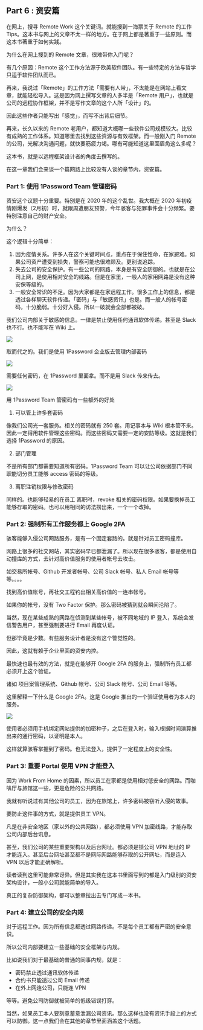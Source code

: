 ## Part 6 : 资安篇

在网上，搜寻 Remote Work 这个关键词。就能搜到一海票关于 Remote 的工作 Tips。这本书与网上的文章不太一样的地方。在于网上都是著重于一些原则。而这本书著重于如何实践。

为什么在网上搜到的 Remote 文章，很难带你入门呢？

有几个原因：Remote 这个工作方法源于欧美软件团队。有一些特定的方法与哲学只适于软件团队而已。

再来，我说过「Remote」的工作方法「需要有人带」，不太能是在网站上看文章，就能轻松导入。这是因为网上撰写文章的人多半是「Remote 用户」，也就是公司的远程协作框架，并不是写作文章的这个人所「设计」的。

因此这些作者只能写出「感觉」，而写不出背后细节。

再来，长久以来的 Remote 老用户，都知道大概哪一些软件公司规模较大。比较有成熟的工作体系。知道哪里去找到这些资源与有效框架。而一般刚入门 Remote 的公司，光解决沟通问题，就快要筋疲力竭。哪有可能知道这里面眉角这么多呢？

这本书，就是以远程框架设计者的角度去撰写的。

在这一章我们会来谈一个篇网路上比较没有人谈的章节内，资安篇。

### Part 1: 使用 1Password Team 管理密码

资安这个议题十分重要。特别是在 2020 年的这个乱世。我大概在 2020 年初疫情刚爆发（2月初）时，就跟周遭朋友预警，今年骇客与犯罪事件会十分频繁。要特别注意自己的财产安全。

为什么？

这个逻辑十分简单：

1. 因为疫情关系。许多人在这个关键时间点，重点在于保住性命，在家避难。如果公司资产遭受到损失，警察可能也很难顾及。更别说追踪。
2. 失去公司的安全保护。有一些公司的网路，本身是有安全防御的。也就是在公司上网，是使用相对安全的线路。但是在家里，一般人的家用网路是没有这种安保等级的。
3. 一般安全常识的不足。因为大家都是在家远程工作。很多工作上的信息，都是透过各样聊天软件传递。「密码」与「敏感资讯」也是。而一般人的帐号密码，十分脆弱。十分好入侵。所以一破就会全部都被破。

我们公司内部关于敏感的信息。一律是禁止使用任何通讯软体传递。甚至是 Slack 也不行。也不能写在 Wiki 上。

![](https://d.pr/i/zBjMw1+)

取而代之的。我们是使用 1Password 企业版去管理内部密码

![](https://d.pr/i/tVNW6B+)

需要任何密码，在 1Password 里面拿。而不是用 Slack 传来传去。

![](https://d.pr/i/ELgBcO+)

用 1Password Team 管密码有一些额外的好处

1. 可以管上许多套密码

像我们公司光一套服务。相关的密码就有 250 套。用记事本与 Wiki 根本管不来。因此一定得用软件管理这些密码。而这些密码又需要一定的安防等级。这就是我们选择 1Password 的原因。

2. 部门管理

不是所有部门都需要知道所有密码。1Password Team 可以让公司依据部门不同职能切分员工能够 access 密码的等级。

3. 离职注销权限与修改密码

同样的。也能够轻易的在员工 离职时，revoke 相关的密码权限。如果要换掉员工能够存取的密码。也可以用相同的访法捞出来，一个一个改掉。

### Part 2: 强制所有工作服务都上 Google 2FA

骇客能够入侵公司网路服务，是有一个固定套路的。就是针对员工密码撞库。

网路上很多的社交网站，其实密码早已都泄漏了。所以现在很多骇客，都是使用自动撞库的方式，去针对高价值服务的使用者帐号去攻击。

如交易所帐号、Github 开发者帐号、公司 Slack 帐号、私人 Email 帐号等等。。。。

找到高价值帐号，再社交工程钓出相关高价值的一连串帐号。

如果你的帐号，没有 Two Factor 保护。那么密码被猜到就会瞬间沦陷了。

当然，现在某些成熟的网路在侦测到某些帐号，被不同地域的 IP 登入，系统会发信警告用户，甚至强制要进行 Email 再度认证。

但那毕竟是少数。有些服务设计者是没有这个警觉性的。

因此，这就有赖于企业里面的资安内控。

最快速也最有效的方法，就是在能够开 Google 2FA 的服务上，强制所有员工都必须开上这个验证。

诸如 项目案管理系统、Github 帐号、公司 Slack 帐号、公司 Email 等等。

这里解释一下什么是 Google 2FA。这是 Google 推出的一个验证使用者为本人的服务。

![](https://d.pr/i/SMddum+)

使用者必须用手机绑定网站提供的加密种子，之后在登入时，输入根据时间演算推出来的通行密码，以证明是本人。

这样就算骇客掌握到了密码。也无法登入，提供了一定程度上的安全性。

### Part 3: 重要 Portal 使用 VPN 才能登入

因为 Work From Home 的因素，所以员工在家都是使用相对低安全的网路。而咖啡厅与旅馆这一些，更是危险的公共网路。

我就有听说过有其他公司的员工，因为在旅馆上，许多密码被窃听入侵的故事。

要防止这件事的方式，就是提供员工 VPN。

凡是在非安全地区（家以外的公共网路），都必须使用 VPN 加密线路，才能存取公司内部后台讯息。

甚至，我们公司的某些重要架构以及后台网址。都必须是锁公司 VPN 地址的 IP 才能连入。甚至后台网址甚至都不是网际网路能够存取的公开网址，而是连入 VPN 以后才能正确解析。

读者读到这里可能非常讶异。但是其实我在这本书里面写到的都是入门级别的资安架构设计，一般小公司就能简单的导入。

真正的复杂防御架构，都可以整章拉出去专门写成一本书。

### Part 4: 建立公司的安全内规

对于远程工作。因为所有信息都透过网路传递。不是每个员工都有严密的安全意识。

所以公司内部要建立一些基础的安全框架与内规。

比如说我们对于最基础的普通的同事内规，就是：

* 密码禁止透过通讯软体传递
* 合约书只能透过公司 Email 传递
* 在外上网连公司，只能连 VPN

等等。避免公司防御就被简单的低级错误打穿。

当然，如果员工本人要刻意蓄意泄漏公司资讯。那么这样也没有资讯手段上的方式可以防御。这一点我们会在其他的章节里面涵盖这个话题。
